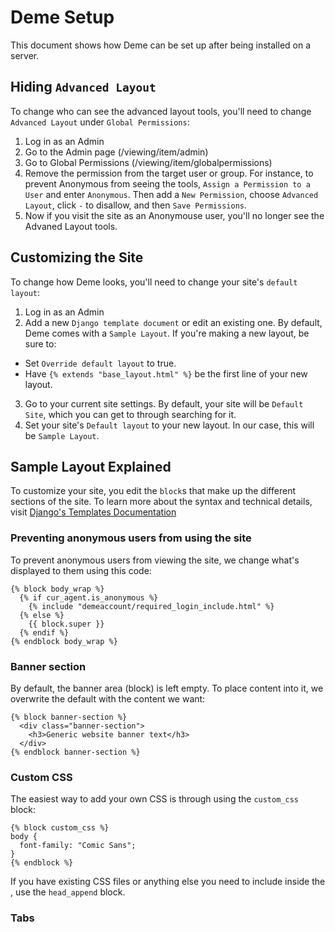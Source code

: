 Deme Setup
==========

This document shows how Deme can be set up after being installed on a server.

Hiding `Advanced Layout`
-----------------------

To change who can see the advanced layout tools, you'll need to change `Advanced Layout` under `Global Permissions`:

1. Log in as an Admin
2. Go to the Admin page (/viewing/item/admin)
3. Go to Global Permissions (/viewing/item/globalpermissions)
4. Remove the permission from the target user or group. For instance, to prevent Anonymous from seeing the tools, `Assign a Permission to a User` and enter `Anonymous`. Then add a `New Permission`, choose `Advanced Layout`, click `-` to disallow, and then `Save Permissions`.
5. Now if you visit the site as an Anonymouse user, you'll no longer see the Advaned Layout tools.


Customizing the Site
--------------------

To change how Deme looks, you'll need to change your site's `default layout`:

1. Log in as an Admin
2. Add a new `Django template document` or edit an existing one. By default, Deme comes with a `Sample Layout`. If you're making a new layout, be sure to:
  * Set `Override default layout` to true.
  * Have `{% extends "base_layout.html" %}` be the first line of your new layout.
3. Go to your current site settings. By default, your site will be `Default Site`, which you can get to through searching for it.
4. Set your site's `Default layout` to your new layout. In our case, this will be `Sample Layout`.


Sample Layout Explained
-----------------------

To customize your site, you edit the `block`s that make up the different sections of the site. To learn more about the syntax and technical details, visit [Django's Templates Documentation](https://docs.djangoproject.com/en/1.2/ref/templates/)

### Preventing anonymous users from using the site

To prevent anonymous users from viewing the site, we change what's displayed to them using this code:

```
{% block body_wrap %}
  {% if cur_agent.is_anonymous %}
    {% include "demeaccount/required_login_include.html" %}
  {% else %}
    {{ block.super }}
  {% endif %}
{% endblock body_wrap %}
```

### Banner section

By default, the banner area (block) is left empty. To place content into it, we overwrite the default with the content we want:

```
{% block banner-section %}
  <div class="banner-section">
    <h3>Generic website banner text</h3>
  </div>
{% endblock banner-section %}
```

### Custom CSS

The easiest way to add your own CSS is through using the `custom_css` block:

```
{% block custom_css %}
body {
  font-family: "Comic Sans";
}
{% endblock %}
```

If you have existing CSS files or anything else you need to include inside the <head>, use the `head_append` block.

### Tabs


